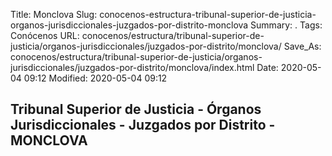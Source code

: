 Title: Monclova
Slug: conocenos-estructura-tribunal-superior-de-justicia-organos-jurisdiccionales-juzgados-por-distrito-monclova
Summary: .
Tags: Conócenos
URL: conocenos/estructura/tribunal-superior-de-justicia/organos-jurisdiccionales/juzgados-por-distrito/monclova/
Save_As: conocenos/estructura/tribunal-superior-de-justicia/organos-jurisdiccionales/juzgados-por-distrito/monclova/index.html
Date: 2020-05-04 09:12
Modified: 2020-05-04 09:12


## Tribunal Superior de Justicia - Órganos Jurisdiccionales - Juzgados por Distrito - MONCLOVA



